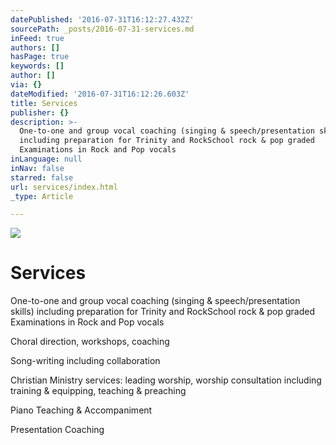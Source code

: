 ```yaml
---
datePublished: '2016-07-31T16:12:27.432Z'
sourcePath: _posts/2016-07-31-services.md
inFeed: true
authors: []
hasPage: true
keywords: []
author: []
via: {}
dateModified: '2016-07-31T16:12:26.603Z'
title: Services
publisher: {}
description: >-
  One-to-one and group vocal coaching (singing & speech/presentation skills)
  including preparation for Trinity and RockSchool rock & pop graded
  Examinations in Rock and Pop vocals
inLanguage: null
inNav: false
starred: false
url: services/index.html
_type: Article

---
```

![](https://the-grid-user-content.s3-us-west-2.amazonaws.com/9f032f15-4a7f-40ca-a7b3-1c570abf9e90.jpg)

# Services

One-to-one and group vocal coaching (singing & speech/presentation skills) including preparation for Trinity and RockSchool rock & pop graded Examinations in Rock and Pop vocals

Choral direction, workshops, coaching

Song-writing including collaboration

Christian Ministry services: leading worship, worship consultation including training & equipping, teaching & preaching

Piano Teaching & Accompaniment

Presentation Coaching